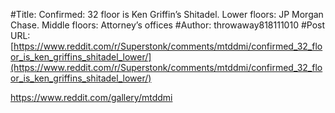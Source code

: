 #Title: Confirmed: 32 floor is Ken Griffin’s Shitadel. Lower floors: JP Morgan Chase. Middle floors: Attorney’s offices
#Author: throwaway818111010
#Post URL: [https://www.reddit.com/r/Superstonk/comments/mtddmi/confirmed_32_floor_is_ken_griffins_shitadel_lower/](https://www.reddit.com/r/Superstonk/comments/mtddmi/confirmed_32_floor_is_ken_griffins_shitadel_lower/)


https://www.reddit.com/gallery/mtddmi